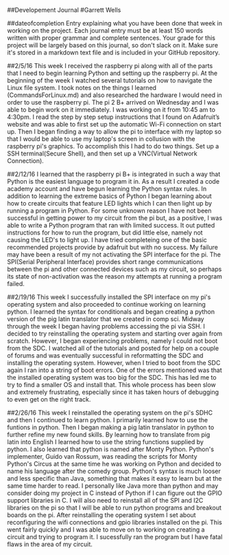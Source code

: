 ##Developement Journal
#Garrett Wells

##dateofcompletion
Entry explaining what you have been done that week in working on the project. Each journal entry must be at least 150 words written with proper grammar and complete sentences. Your grade for this project will be largely based on this journal, so don't slack on it. Make sure it's stored in a markdown text file and is included in your GitHub repository.

##2/5/16
This week I received the raspberry pi along with all of the parts that I need to begin learning Python and setting up the raspberry pi. At the beginning of the week I watched several tutorials on how to navigate the Linux file system. I took notes on the things I learned (CommandsForLinux.md) and also researched the hardware I would need in order to use the raspberry pi. The pi 2 B+ arrived on Wednesday and I was able to begin work on it immediately. I was working on it from 10:45 am to 4:30pm. I read the step by step setup instructions that I found on Adafruit’s website and was able to first set up the automatic Wi-Fi connection on start up. Then I began finding a way to allow the pi to interface with my laptop so that I would be able to use my laptop's screen in collusion with the raspberry pi's graphics. To accomplish this I had to do two things. Set up a SSH terminal(Secure Shell), and then set up a VNC(Virtual Network Connection).    

##2/12/16
I learned that the raspberry pi B+ is integrated in such a way that Python is the easiest language to program it in. As a result I created a code academy account and have begun learning the Python syntax rules. In addition to learning the extreme basics of Python I began learning about how to create circuits that feature LED lights which I can then light up by running a program in Python. For some unknown reason I have not been successful in getting power to my circuit from the pi but, as a positive, I was able to write a Python program that ran with limited success. It out putted instructions for how to run the program, but did little else, namely not causing the LED's to light up. I have tried completeing one of the basic recommended projects provide by adafruit but with no success. My failure may have been a result of my not activating the SPI interface for the pi. The SPI(Serial Peripheral Interface) provides short range communications between the pi and other connected devices such as my circuit, so perhaps its state of non-activation was the reason my attempts at running a program failed.

##2/19/16
This week I successfully installed the SPI interface on my pi's operating system and also proceeded to continue working on learning python. I learned the syntax for conditionals and began creating a python version of the pig latin translator that we created in comp sci. Midway through the week I began having problems accessing the pi via SSH. I decided to try reinstalling the operating system and starting over again from scratch. However, I began experiencing problems, namely I could not boot from the SDC. I watched all of the tutorials and posted for help on a couple of forums and was eventually successful in reformatting the SDC and installing the operating system. However, when I tried to boot from the SDC again I ran into a string of boot errors. One of the errors mentioned was that the installed operating system was too big for the SDC. This has led me to try to find a smaller OS and install that. This whole process has been slow and extremely frustrating, especially since it has taken hours of debugging to even get on the right track.

##2/26/16
This week I reinstalled the operating system on the pi's SDHC and then I continued to learn python. I primarily learned how to use the funtions in python. Then I began making a pig latin translator in python to further refine my new found skills. By learning how to translate from pig latin into English I learned how to use the string functions supplied by python. I also learned that python is named after Monty Python. Python's implementer, Guido van Rossum, was reading the scripts for Monty Python's Circus at the same time he was working on Python and decided to name his language after the comedy group. Python's syntax is much looser and less specific than Java, something that makes it easy to learn but at the same time harder to read. I personally like Java more than python and may consider doing my project in C instead of Python if I can figure out the GPIO support libraries in C. I will also need to reinstall all of the SPI and I2C libraries on the pi so that I will be able to run python programs and breakout boards on the pi. After reinstalling the operating system I set about reconfiguring the wifi connections and gpio libraries installed on the pi. This went fairly quickly and I was able to move on to working on creating a circuit and trying to program it. I sucessfully ran the program but I have fatal flaws in the area of my circuit.
